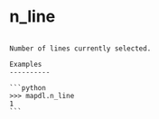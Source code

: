 # n_line

````{property} Geometry.n_line

Number of lines currently selected.

Examples
----------

```python
>>> mapdl.n_line
1
```

````